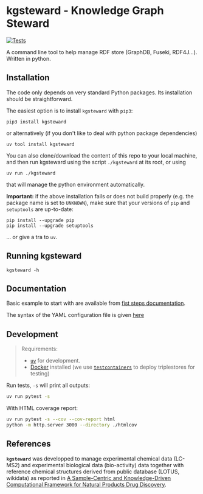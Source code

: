 # kgsteward - Knowledge Graph Steward

[![Tests](https://github.com/sib-swiss/kgsteward/actions/workflows/tests.yml/badge.svg)](https://github.com/sib-swiss/kgsteward/actions/workflows/tests.yml)

A command line tool to help manage RDF store (GraphDB, Fuseki, RDF4J...). Written in python.

## Installation

The code only depends on very standard Python packages. Its installation should be straightforward.

The easiest option is to install `kgsteward` with `pip3`:

```shell
pip3 install kgsteward
```
or alternatively (if you don't like to deal with python package dependencies) 

```shell
uv tool install kgsteward
```
You can also clone/download the content of this repo to your local machine, and then 
run kgsteward using the script `./kgsteward` at its root, or using

```shell
uv run ./kgsteward
```
that will manage the python environment automatically.

**Important:** if the above installation fails or does not build properly (e.g. the package name is set to `UNKNOWN`), make sure that your versions of `pip` and `setuptools` are up-to-date:

```shell
pip install --upgrade pip
pip install --upgrade setuptools
```

... or give a tra to `uv`.

## Running kgsteward

```shell
kgsteward -h
```

## Documentation

Basic example to start with are available from [fist steps documentation](doc/first_steps/README.md). 

The syntax of the YAML configuration file is given [here](doc/yamldoc.md)

## Development

> Requirements:
>
> - [`uv`](https://docs.astral.sh/uv/) for development.
> - [Docker](https://docs.docker.com/engine/install/) installed (we use [`testcontainers`](https://github.com/testcontainers/testcontainers-python) to deploy triplestores for testing)

Run tests, `-s` will print all outputs:

```bash
uv run pytest -s
```

With HTML coverage report:

```bash
uv run pytest -s --cov --cov-report html
python -m http.server 3000 --directory ./htmlcov
```

## References

__`kgsteward`__ was developped to manage experimental chemical data (LC-MS2) and experimental biological data (bio-activity) data together with reference chemical structures derived from public database (LOTUS, wikidata) as reported in [A Sample-Centric and Knowledge-Driven Computational Framework for Natural Products Drug Discovery](https://doi.org/10.1021/acscentsci.3c00800).

